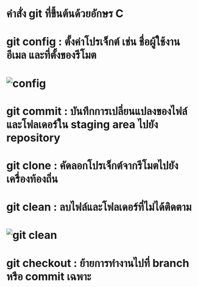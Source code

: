 # คำสั่ง git ที่ขึ้นต้นด้วยอักษร C
# git config : ตั้งค่าโปรเจ็กต์ เช่น ชื่อผู้ใช้งาน อีเมล และที่ตั้งของรีโมต
# ![config](https://github.com/kanoksiriboonkam/COM-LAB-I-LabSheet-Week-16/assets/144196048/877c5cf1-df81-4750-8ba7-e8cadcf0c1de)
# git commit : บันทึกการเปลี่ยนแปลงของไฟล์และโฟลเดอร์ใน staging area ไปยัง repository
# git clone : คัดลอกโปรเจ็กต์จากรีโมตไปยังเครื่องท้องถิ่น
# git clean : ลบไฟล์และโฟลเดอร์ที่ไม่ได้ติดตาม
# ![git clean](https://github.com/kanoksiriboonkam/COM-LAB-I-LabSheet-Week-16/assets/144196048/a85f21a5-3e11-4811-888f-bf41681d1f77)
# git checkout : ย้ายการทำงานไปที่ branch หรือ commit เฉพาะ
